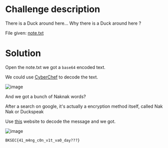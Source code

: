 # Challenge description
There is a Duck around here... Why there is a Duck around here ?

File given: [note.txt](Challenge_files/quack/note.txt)
# Solution
Open the note.txt we got a ```base64``` encoded text. 

We could use [CyberChef](https://gchq.github.io/CyberChef/) to decode the text.

![image](https://github.com/user-attachments/assets/bc4aebc0-9cad-4bf4-8388-1b7d0f3aa0c2)

And we got a bunch of Naknak words? 

After a search on google, it's actually a encryption method itself, called Nak Nak or Duckspeak

Use [this](https://www.dcode.fr/nak-nak-duckspeak) website to decode the message and we got.

![image](https://github.com/user-attachments/assets/e1b1e4c8-31be-4df6-a600-0f5b840a6b1c)

```BKSEC{41_m4ng_c0n_v1t_va0_day???}```
